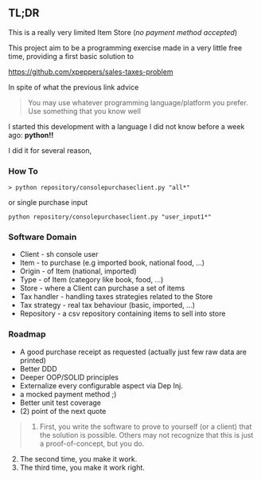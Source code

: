 ## TL;DR

 This is a really very limited Item Store (*no payment method accepted*)

This project aim to be a programming exercise made in a very little free time, providing a first basic solution to

https://github.com/xpeppers/sales-taxes-problem

In spite of what the previous link advice
>You may use whatever programming language/platform you prefer. Use something that you know well

I started this development with a language I did not know before a week ago:
**python!!**

I did it for several reason,
### How To

```
> python repository/consolepurchaseclient.py "all*"
```
or single purchase input
```
python repository/consolepurchaseclient.py "user_input1*"
```

### Software Domain
* Client - sh console user
* Item - to purchase (e.g imported book, national food, ...)
* Origin - of Item (national, imported)
* Type - of Item (category like book, food, ...)
* Store - where a Client can purchase a set of items
* Tax handler - handling taxes strategies related to the Store
* Tax strategy - real tax behaviour (basic, imported, ...)
* Repository - a csv repository containing items to sell into store

### Roadmap
* A good purchase receipt as requested (actually just few raw data are printed)
* Better DDD
* Deeper OOP/SOLID principles
* Externalize every configurable aspect via Dep Inj.
* a mocked payment method ;)
* Better unit test coverage
* (2) point of the next quote


> 1. First, you write the software to prove to yourself (or a client) that the solution is possible. Others may not recognize that this is just a proof-of-concept, but you do.
2. The second time, you make it work.
3. The third time, you make it work right.
